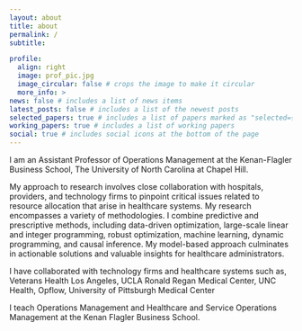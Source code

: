 ```yaml
---
layout: about
title: about
permalink: /
subtitle:

profile:
  align: right
  image: prof_pic.jpg
  image_circular: false # crops the image to make it circular
  more_info: >
news: false # includes a list of news items
latest_posts: false # includes a list of the newest posts
selected_papers: true # includes a list of papers marked as "selected={true}"
working_papers: true # includes a list of working papers
social: true # includes social icons at the bottom of the page
---
```



I am an Assistant Professor of Operations Management at the Kenan-Flagler Business School, The University of North Carolina at Chapel Hill. 

My approach to research involves close collaboration with hospitals, providers, and technology firms to pinpoint critical issues related to resource allocation that arise in healthcare systems. My research encompasses a variety of methodologies. I combine predictive and prescriptive methods, including data-driven optimization, large-scale linear and integer programming, robust optimization, machine learning, dynamic programming, and causal inference. My model-based approach culminates in actionable solutions and valuable insights for healthcare administrators.

I have collaborated with technology firms and healthcare systems such as, Veterans Health Los Angeles, UCLA Ronald Regan Medical Center, UNC Health, Opflow, University of Pittsburgh Medical Center

I teach Operations Management and Healthcare and Service Operations Management at the Kenan Flagler Business School.
